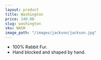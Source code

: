 ```yaml
---
layout: product
title: Washington
price: 140.00
slug: washington
sku: WASH
image_path: "/images/jackson/jackson.jpg"
---
```


* 100% Rabbit Fur.
* Hand blocked and shaped by hand.